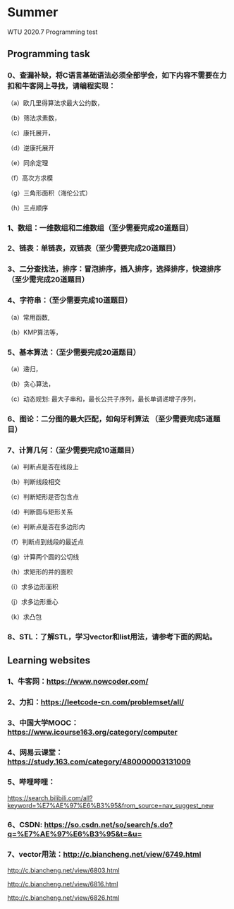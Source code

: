 # Summer
WTU 2020.7 Programming test
## Programming task
### 0、查漏补缺，将C语言基础语法必须全部学会，如下内容不需要在力扣和牛客网上寻找，请编程实现：
（a）欧几里得算法求最大公约数，

（b）筛法求素数，

（c）康托展开，

（d）逆康托展开

（e）同余定理

（f）高次方求模

（g）三角形面积（海伦公式）

（h）三点顺序

### 1、数组：一维数组和二维数组（至少需要完成20道题目）

### 2、链表：单链表，双链表（至少需要完成20道题目）

### 3、二分查找法，排序：冒泡排序，插入排序，选择排序，快速排序（至少需完成20道题目）

### 4、字符串：（至少需要完成10道题目）
（a）常用函数,

（b）KMP算法等，

### 5、基本算法：（至少需要完成20道题目）
（a）递归，

（b）贪心算法，

（c）动态规划: 最大子串和，最长公共子序列，最长单调递增子序列，


### 6、图论：二分图的最大匹配，如匈牙利算法 （至少需要完成5道题目）

### 7、计算几何：（至少需要完成10道题目）
（a）判断点是否在线段上

（b）判断线段相交

（c）判断矩形是否包含点

（d）判断圆与矩形关系

（e）判断点是否在多边形内

（f）判断点到线段的最近点

（g）计算两个圆的公切线

（h）求矩形的并的面积

（i）求多边形面积

（j）求多边形重心

（k）求凸包


### 8、STL：了解STL，学习vector和list用法，请参考下面的网站。
## Learning websites
### 1、牛客网：https://www.nowcoder.com/
### 2、力扣：https://leetcode-cn.com/problemset/all/
### 3、中国大学MOOC：https://www.icourse163.org/category/computer
### 4、网易云课堂：https://study.163.com/category/480000003131009
### 5、哔哩哔哩：
https://search.bilibili.com/all?keyword=%E7%AE%97%E6%B3%95&from_source=nav_suggest_new
### 6、CSDN: https://so.csdn.net/so/search/s.do?q=%E7%AE%97%E6%B3%95&t=&u=
### 7、vector用法：http://c.biancheng.net/view/6749.html

http://c.biancheng.net/view/6803.html

http://c.biancheng.net/view/6816.html

http://c.biancheng.net/view/6826.html

